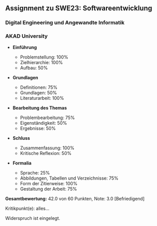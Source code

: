 ## Assignment zu SWE23: Softwareentwicklung
### Digital Engineering und Angewandte Informatik
### AKAD University

- **Einführung**
   - Problemstellung:                           100%
   - Zielhierarchie:                            100%
   - Aufbau:                                    50%

- **Grundlagen**
   - Definitionen:                              75%
   - Grundlagen:                                50%
   - Literaturarbeit:                           100%

- **Bearbeitung des Themas**
   - Problembearbeitung:                        75%
   - Eigenständigkeit:                          50%
   - Ergebnisse:                                50%

- **Schluss**
   - Zusammenfassung:                           100%
   - Kritische Reflexion:                       50%

- **Formalia**
   - Sprache:                                   25%
   - Abbildungen, Tabellen und Verzeichnisse:   75%
   - Form der Zitierweise:                      100%
   - Gestaltung der Arbeit:                     75%

**Gesamtbewertung:** 42.0 von 60 Punkten, Note: 3.0 [Befriedigend]

Kritikpunkt(e): alles...

Widerspruch ist eingelegt.